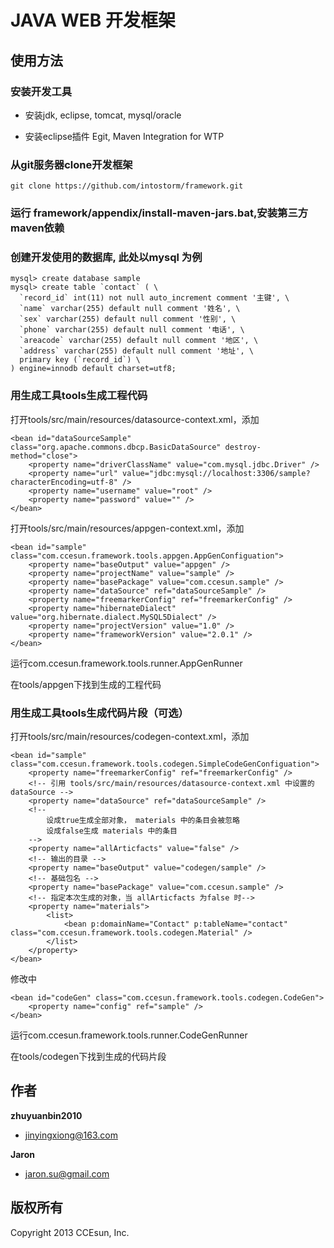 # JAVA WEB 开发框架

## 使用方法

### 安装开发工具

+ 安装jdk, eclipse, tomcat, mysql/oracle

+ 安装eclipse插件 Egit, Maven Integration for WTP

### 从git服务器clone开发框架

```
git clone https://github.com/intostorm/framework.git
```

### 运行 framework/appendix/install-maven-jars.bat,安装第三方maven依赖

### 创建开发使用的数据库, 此处以mysql 为例

```
mysql> create database sample
mysql> create table `contact` ( \
  `record_id` int(11) not null auto_increment comment '主键', \
  `name` varchar(255) default null comment '姓名', \
  `sex` varchar(255) default null comment '性别', \
  `phone` varchar(255) default null comment '电话', \
  `areacode` varchar(255) default null comment '地区', \
  `address` varchar(255) default null comment '地址', \
  primary key (`record_id`) \
) engine=innodb default charset=utf8;

```

### 用生成工具tools生成工程代码

打开tools/src/main/resources/datasource-context.xml，添加

```
<bean id="dataSourceSample" class="org.apache.commons.dbcp.BasicDataSource" destroy-method="close">
	<property name="driverClassName" value="com.mysql.jdbc.Driver" />
	<property name="url" value="jdbc:mysql://localhost:3306/sample?characterEncoding=utf-8" />
	<property name="username" value="root" />
	<property name="password" value="" />
</bean>
```

打开tools/src/main/resources/appgen-context.xml，添加

```
<bean id="sample" class="com.ccesun.framework.tools.appgen.AppGenConfiguation">
	<property name="baseOutput" value="appgen" />
	<property name="projectName" value="sample" />
	<property name="basePackage" value="com.ccesun.sample" />
	<property name="dataSource" ref="dataSourceSample" />
	<property name="freemarkerConfig" ref="freemarkerConfig" />
	<property name="hibernateDialect" value="org.hibernate.dialect.MySQL5Dialect" />
	<property name="projectVersion" value="1.0" />
	<property name="frameworkVersion" value="2.0.1" />
</bean>
```

运行com.ccesun.framework.tools.runner.AppGenRunner

在tools/appgen下找到生成的工程代码

### 用生成工具tools生成代码片段（可选）

打开tools/src/main/resources/codegen-context.xml，添加

```
<bean id="sample" class="com.ccesun.framework.tools.codegen.SimpleCodeGenConfiguation">
	<property name="freemarkerConfig" ref="freemarkerConfig" />
	<!-- 引用 tools/src/main/resources/datasource-context.xml 中设置的dataSource -->
	<property name="dataSource" ref="dataSourceSample" /> 
	<!-- 
		设成true生成全部对象， materials 中的条目会被忽略 
		设成false生成 materials 中的条目 
	-->
	<property name="allArticfacts" value="false" />
	<!-- 输出的目录 -->
	<property name="baseOutput" value="codegen/sample" />
	<!-- 基础包名 -->
	<property name="basePackage" value="com.ccesun.sample" />
	<!-- 指定本次生成的对象，当 allArticfacts 为false 时-->
    <property name="materials">
        <list> 
            <bean p:domainName="Contact" p:tableName="contact" class="com.ccesun.framework.tools.codegen.Material" />
        </list>
    </property>
</bean>
```

修改<bean id="codeGen" class="com.ccesun.framework.tools.codegen.CodeGen">中<property name="config" ref="sample" />

```
<bean id="codeGen" class="com.ccesun.framework.tools.codegen.CodeGen">
	<property name="config" ref="sample" />
</bean>
```

运行com.ccesun.framework.tools.runner.CodeGenRunner

在tools/codegen下找到生成的代码片段

## 作者

**zhuyuanbin2010**

+ jinyingxiong@163.com

**Jaron**

+ jaron.su@gmail.com

## 版权所有
Copyright 2013 CCEsun, Inc.
